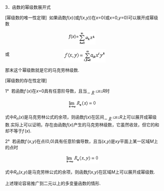 <div class=Section1>
<p class=MsoNormal align=left style='text-align:left'><span lang=EN-US>3</span><span
lang=ZH-CN style='font-family:宋体_GB2312'>．函数的幂级数展开式</span></p>
<p class=MsoNormal align=left style='text-align:left'><span lang=EN-US>[</span><span
lang=ZH-CN style='font-family:宋体_GB2312'>幂级数的唯一性定理</span><span lang=EN-US>]&nbsp;
</span><span lang=ZH-CN style='font-family:宋体_GB2312'>如果函数</span><i><span
lang=EN-US>f</span></i><span lang=EN-US>(<i>x</i>)(</span><span lang=ZH-CN
style='font-family:宋体_GB2312'>或</span><i><span lang=EN-US>f</span></i><span
lang=EN-US>(<i>x</i>,<i>y</i>))</span><span lang=ZH-CN style='font-family:宋体_GB2312'>在</span><i><span
lang=EN-US>x</span></i><span lang=EN-US>=0(</span><span lang=ZH-CN
style='font-family:宋体_GB2312'>或</span><i><span lang=EN-US>x</span></i><span
lang=EN-US>=0,<i>y</i>=0)</span><span lang=ZH-CN style='font-family:宋体_GB2312'>可以展开成幂级数</span></p>
<p class=MsoNormal align=center style='text-align:center'><i><span lang=EN-US>f</span></i><span
lang=EN-US>(<i>x</i>)=</span><sub><span lang=EN-US style='font-size:10.5pt'><img
width=55 height=45 src="res/17e9d95da129bdd93c34fb6cc6aaaa52_5485_files/image002.gif"
u1:shapes="_x0000_i1025" align=absmiddle></span></sub></p>
<p class=MsoNormal align=left style='text-align:left'><span lang=ZH-CN
style='font-family:宋体_GB2312'>或</span><span lang=EN-US>&nbsp;&nbsp;&nbsp;&nbsp;&nbsp;&nbsp;&nbsp;&nbsp;&nbsp;&nbsp;&nbsp;&nbsp;&nbsp;&nbsp;&nbsp;&nbsp;&nbsp;&nbsp;&nbsp;&nbsp;&nbsp;&nbsp;&nbsp;&nbsp;&nbsp;&nbsp;&nbsp;&nbsp;&nbsp;&nbsp;&nbsp;&nbsp;&nbsp;&nbsp;&nbsp;&nbsp;&nbsp;&nbsp;&nbsp;&nbsp;&nbsp;&nbsp;&nbsp;&nbsp; </span><sub><span
lang=EN-US style='font-size:10.5pt'><img width=138 height=44
src="res/17e9d95da129bdd93c34fb6cc6aaaa52_5485_files/image004.gif" u1:shapes="_x0000_i1026"
align=absmiddle></span></sub></p>
<p class=MsoNormal align=left style='text-align:left'><span lang=ZH-CN
style='font-family:宋体_GB2312'>那末这个幂级数就是它的马克劳林级数</span><span lang=EN-US>.</span></p>
<p class=MsoNormal align=left style='text-align:left'><span lang=EN-US>[</span><span
lang=ZH-CN style='font-family:宋体_GB2312'>幂级数的存在性定理</span><span lang=EN-US>]</span></p>
<p class=MsoNormal align=left style='text-align:left'><span lang=EN-US>1°&nbsp;
</span><span lang=ZH-CN style='font-family:宋体_GB2312'>若函数</span><i><span
lang=EN-US>f</span></i><i><span lang=EN-US style='font-size:6.5pt'> </span></i><span
lang=EN-US>(<i>x</i>)</span><span lang=ZH-CN style='font-family:宋体_GB2312'>在</span><i><span
lang=EN-US>x</span></i><span lang=EN-US>=0</span><span lang=ZH-CN
style='font-family:宋体_GB2312'>具有任意阶导数，且当</span><sub><span lang=EN-US><img
width=28 height=17 src="res/17e9d95da129bdd93c34fb6cc6aaaa52_5485_files/image006.gif"
u1:shapes="_x0000_i1027" align=absmiddle></span></sub><span lang=ZH-CN
style='font-family:宋体_GB2312'>≤</span><i><span lang=EN-US>x</span></i><span
lang=ZH-CN style='font-family:宋体_GB2312'>≤</span><i><span lang=EN-US>R</span></i><span
lang=ZH-CN style='font-family:宋体_GB2312'>时</span></p>
<p class=MsoNormal align=center style='text-align:center'><sub><span
lang=EN-US style='font-size:10.5pt'><img width=91 height=29
src="res/17e9d95da129bdd93c34fb6cc6aaaa52_5485_files/image008.gif" u1:shapes="_x0000_i1028"></span></sub></p>
<p class=MsoNormal align=left style='text-align:left'><span lang=ZH-CN
style='font-family:宋体_GB2312'>式中</span><i><span lang=EN-US>R<sub>n</sub></span></i><span
lang=EN-US>(<i>x</i>)</span><span lang=ZH-CN style='font-family:宋体_GB2312'>是马克劳林公式的余项，则函数</span><i><span
lang=EN-US>f</span></i><span lang=EN-US>(<i>x</i>)</span><span lang=ZH-CN
style='font-family:宋体_GB2312'>在区间</span><sub><span lang=EN-US><img width=28
height=17 src="res/17e9d95da129bdd93c34fb6cc6aaaa52_5485_files/image009.gif"
u1:shapes="_x0000_i1029" align=absmiddle></span></sub><span lang=ZH-CN
style='font-family:宋体_GB2312'>≤</span><i><span lang=EN-US>x</span></i><span
lang=ZH-CN style='font-family:宋体_GB2312'>≤</span><i><span lang=EN-US>R</span></i><span
lang=ZH-CN style='font-family:宋体_GB2312'>上可以展开成幂级数</span><span lang=EN-US>.</span><span
lang=ZH-CN style='font-family:宋体_GB2312'>实际上可以证明，存在由函数</span><i><span
lang=EN-US>f</span></i><span lang=EN-US>(<i>x</i>)</span><span lang=ZH-CN
style='font-family:宋体_GB2312'>产生的马克劳林级数，它虽然收敛，但它的和却不等于</span><i><span
lang=EN-US>f</span></i><i><span lang=EN-US style='font-size:6.5pt'> </span></i><span
lang=EN-US>(<i>x</i>).</span></p>
<p class=MsoNormal align=left style='text-align:left'><span lang=EN-US>2°&nbsp;
</span><span lang=ZH-CN style='font-family:宋体_GB2312'>若函数</span><i><span
lang=EN-US>f</span></i><i><span lang=EN-US style='font-size:6.5pt'> </span></i><span
lang=EN-US>(<i>x</i>,<i>y</i>)</span><span lang=ZH-CN style='font-family:宋体_GB2312'>在点</span><span
lang=EN-US>(0,0)</span><span lang=ZH-CN style='font-family:宋体_GB2312'>具有任意阶偏导数，且当</span><span
lang=EN-US>(<i>x</i>,<i>y</i>)</span><span lang=ZH-CN style='font-family:宋体_GB2312'>是</span><i><span
lang=EN-US>xy</span></i><span lang=ZH-CN style='font-family:宋体_GB2312'>平面上某一区域</span><i><span
lang=EN-US>M</span></i><span lang=ZH-CN style='font-family:宋体_GB2312'>上的点时</span></p>
<p class=MsoNormal align=center style='text-align:center'><sub><span
lang=EN-US style='font-size:10.5pt'><img width=107 height=29
src="res/17e9d95da129bdd93c34fb6cc6aaaa52_5485_files/image011.gif" u1:shapes="_x0000_i1030"></span></sub></p>
<p class=MsoNormal align=left style='text-align:left'><span lang=ZH-CN
style='font-family:宋体_GB2312'>式中</span><i><span lang=EN-US>R<sub>n</sub></span></i><span
lang=EN-US>(<i>x</i>,<i>y</i>)</span><span lang=ZH-CN style='font-family:宋体_GB2312'>是马克劳林公式的余项，则函数</span><i><span
lang=EN-US>f</span></i><span lang=EN-US>(<i>x</i>,<i>y</i>)</span><span
lang=ZH-CN style='font-family:宋体_GB2312'>在区域</span><i><span lang=EN-US>M</span></i><span
lang=ZH-CN style='font-family:宋体_GB2312'>上可以展开成幂级数</span><span lang=EN-US>.</span></p>
<p class=MsoNormal align=left style='text-align:left'><span lang=ZH-CN
style='font-family:宋体_GB2312'>上述理论容易推广到二元以上的多变量函数的情形</span><span lang=EN-US>.</span></p>
</div>